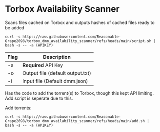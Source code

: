 # Torbox Availability Scanner
Scans files cached on Torbox and outputs hashes of cached files ready to be added

```
curl -s https://raw.githubusercontent.com/Reasonable-Grape2698/torbox_dmm_availability_scanner/refs/heads/main/script.sh | bash -s -- -a (APIKEY)
```

| Flag | Description |
| ---- | ----------- |
| -a | **Required** API Key
| -o | Output file (default output.txt)
| -i | Input file (Default dmm.json)

Has the code to add the torrent(s) to Torbox, though this kept API limiting. Add script is seperate due to this.


Add torrents:

```
curl -s https://raw.githubusercontent.com/Reasonable-Grape2698/torbox_dmm_availability_scanner/refs/heads/main/add.sh | bash -s -- -a (APIKEY)
```
